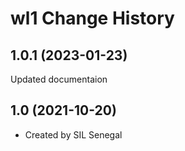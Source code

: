 wl1 Change History
====================

1.0.1 (2023-01-23)
----------------
Updated documentaion

1.0 (2021-10-20)
----------------
* Created by SIL Senegal
